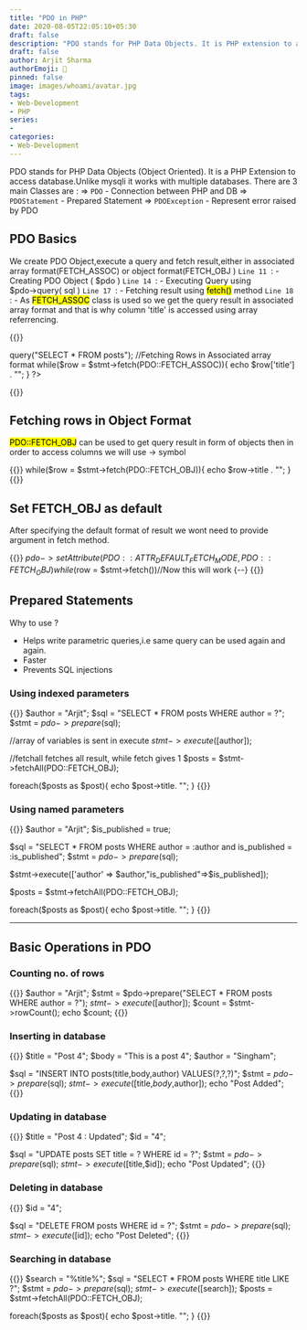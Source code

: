 ```yaml
---
title: "PDO in PHP"
date: 2020-08-05T22:05:10+05:30
draft: false
description: "PDO stands for PHP Data Objects. It is PHP extension to access database."
draft: false
author: Arjit Sharma
authorEmoji: 🤖
pinned: false
image: images/whoami/avatar.jpg
tags:
- Web-Development
- PHP
series:
- 
categories:
- Web-Development
---
```


PDO stands for PHP Data Objects (Object Oriented). It is a PHP Extension to access database.Unlike mysqli it works with multiple databases. There are 3 main Classes are :
⇒ `PDO` - Connection between PHP and DB
⇒ `PDOStatement` - Prepared Statement
⇒ `PDOException` - Represent error raised by PDO

## PDO Basics
We create PDO Object,execute a query and fetch result,either in associated array format(FETCH_ASSOC) or object format(FETCH_OBJ )
`Line 11 `: - Creating PDO Object ( $pdo )
`Line 14 `: - Executing Query using $pdo→query( sql )
`Line 17 `: - Fetching result using <mark>fetch()</mark> method
`Line 18 `: - As <mark>FETCH_ASSOC</mark> class is used so we get the query result in associated array format and that is why column 'title' is accessed using array referrencing.

{{<highlight php>}}
<?php
$host = "localhost";
$user = "root";
$password = "";
$dbname = "test";

//Set DSN = Data Source Name,describes connection to database
$dsn = "mysql:hosts=".$host.";dbname=".$dbname;

//Creating PDO Instance
$pdo = new PDO($dsn, $user, $password);

//PDO Query
$stmt = $pdo->query("SELECT * FROM posts");

//Fetching Rows in Associated array format
while($row = $stmt->fetch(PDO::FETCH_ASSOC)){
    echo $row['title'] . "";
}
?>
{{</highlight>}}


## Fetching rows in Object Format
<mark>PDO::FETCH_OBJ</mark> can be used to get query result in form of objects then in order to access columns we will use → symbol

{{<highlight php>}}
while($row = $stmt->fetch(PDO::FETCH_OBJ)){
    echo $row->title . "";
}
{{</highlight>}}


## Set FETCH_OBJ as default
After specifying the default format of result we wont need to provide argument in fetch method.

{{<highlight php>}}
$pdo->setAttribute(PDO::ATTR_DEFAULT_FETCH_MODE,PDO::FETCH_OBJ)
while($row = $stmt->fetch())//Now this will work
{--}
{{</highlight>}}


## Prepared Statements
Why to use ?
- Helps write parametric queries,i.e same query can be used again and again.
- Faster
- Prevents SQL injections

### Using indexed parameters
{{<highlight php>}}
$author = "Arjit";
$sql = "SELECT * FROM posts WHERE author = ?";
$stmt = $pdo->prepare($sql);

//array of variables is sent in execute
$stmt->execute([$author]);

//fetchall fetches all result, while fetch gives 1
$posts = $stmt->fetchAll(PDO::FETCH_OBJ);

foreach($posts as $post){
    echo $post->title. "";
}
{{</highlight>}}

### Using named parameters

{{<highlight php>}}
$author = "Arjit";
$is_published = true;

$sql = "SELECT * FROM posts WHERE author = :author and is_published = :is_published";
$stmt = $pdo->prepare($sql);

$stmt->execute(['author' => $author,"is_published"=>$is_published]);

$posts = $stmt->fetchAll(PDO::FETCH_OBJ);

foreach($posts as $post){
    echo $post->title. "";
}
{{</highlight>}}

---

## Basic Operations in PDO

### Counting no. of rows

{{<highlight php>}}
$author = "Arjit";
$stmt = $pdo->prepare("SELECT * FROM posts WHERE author = ?");
$stmt->execute([$author]);
$count = $stmt->rowCount();
echo $count;
{{</highlight>}}


### Inserting in database

{{<highlight php>}}
$title = "Post 4";
$body = "This is a post 4";
$author = "Singham";

$sql = "INSERT INTO posts(title,body,author) VALUES(?,?,?)";
$stmt = $pdo->prepare($sql);
$stmt->execute([$title,$body,$author]);
echo "Post Added";
{{</highlight>}}


### Updating in database

{{<highlight php>}}
$title = "Post 4 : Updated";
$id = "4";

$sql = "UPDATE posts SET title = ? WHERE id = ?";
$stmt = $pdo->prepare($sql);
$stmt->execute([$title,$id]);
echo "Post Updated";
{{</highlight>}}


### Deleting in database

{{<highlight php>}}
$id = "4";

$sql = "DELETE FROM posts WHERE id = ?";
$stmt = $pdo->prepare($sql);
$stmt->execute([$id]);
echo "Post Deleted";
{{</highlight>}}


### Searching in database

{{<highlight php>}}
$search = "%title%";
$sql = "SELECT * FROM posts WHERE title LIKE ?";
$stmt = $pdo->prepare($sql);
$stmt->execute([$search]);
$posts = $stmt->fetchAll(PDO::FETCH_OBJ);

foreach($posts as $post){
    echo $post->title. "";
}
{{</highlight>}}
